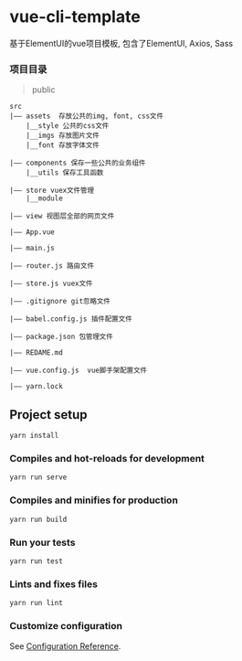 # vue-cli-template
基于ElementUI的vue项目模板, 包含了ElementUI, Axios, Sass

### 项目目录
>public

```
src  
|—— assets  存放公共的img, font, css文件   
    |__style 公共的css文件       
    |__imgs 存放图片文件        
    |__font 存放字体文件

|—— components 保存一些公共的业务组件
    |__utils 保存工具函数

|—— store vuex文件管理        
    |__module

|—— view 视图层全部的网页文件

|—— App.vue

|—— main.js

|—— router.js 路由文件

|—— store.js vuex文件

|—— .gitignore git忽略文件

|—— babel.config.js 插件配置文件

|—— package.json 包管理文件

|—— REDAME.md  

|—— vue.config.js  vue脚手架配置文件

|—— yarn.lock
```

## Project setup
```
yarn install
```

### Compiles and hot-reloads for development
```
yarn run serve
```

### Compiles and minifies for production
```
yarn run build
```

### Run your tests
```
yarn run test
```

### Lints and fixes files
```
yarn run lint
```

### Customize configuration
See [Configuration Reference](https://cli.vuejs.org/config/).

